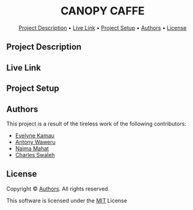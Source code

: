 <div align="center">
    <br />
    <h1 style="font-weight: bold">CANOPY CAFFE</h1>
</div>

<p align="center">
  <a href="#description">Project Description</a> •
  <a href="#live-link">Live Link</a> •
  <a href="#setup">Project Setup</a> •
  <a href="#authors">Authors</a> •
  <a href="#license">License</a>
</p>


## Project Description


## Live Link


## Project Setup



## Authors
This project is a result of the tireless work of the following contributors:
- [Evelyne Kamau](https://github.com/Eve-Kamau)
- [Antony Waweru](https://github.com/AmbAntony)
- [Najma Mahat](https://github.com/najma-hannan)
- [Charles Swaleh](https://github.com/mashm3ll0w)


## License
Copyright © <a href="#authors">Authors</a>. All rights reserved.

This software is licensed under the [MIT](https://github.com/mashm3ll0w/canopy-caffe/blob/master/LICENSE.md) License